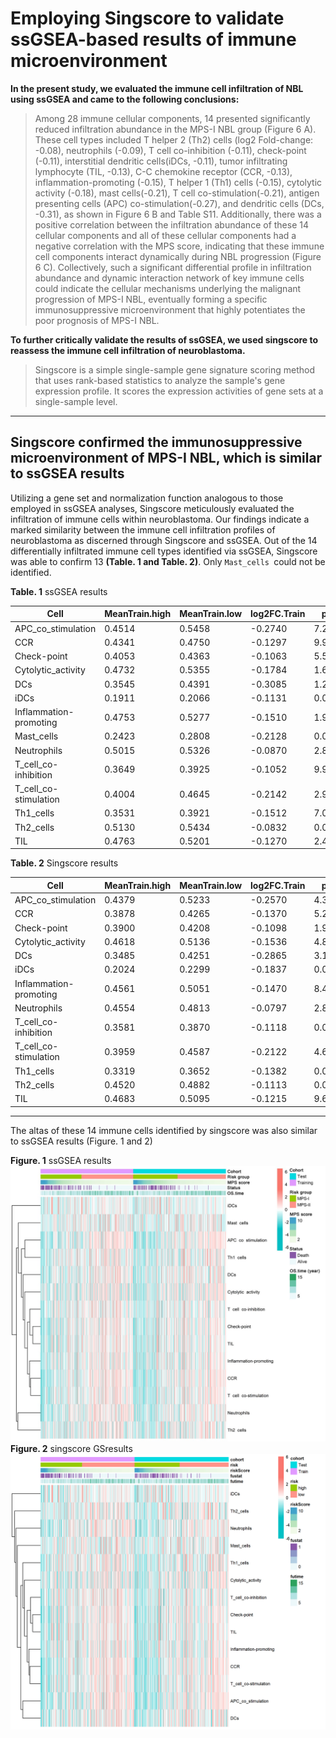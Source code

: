 # Employing Singscore to validate ssGSEA-based results of immune microenvironment

**In the present study, we evaluated the immune cell infiltration of NBL using ssGSEA and came to the following conclusions:**

> Among 28 immune cellular components, 14 presented significantly reduced infiltration abundance in the MPS-I NBL group (Figure 6 A). These cell types included T helper 2 (Th2) cells (log2 Fold-change: -0.08), neutrophils (-0.09), T cell co-inhibition (-0.11), check-point (-0.11), interstitial dendritic cells(iDCs, -0.11), tumor infiltrating lymphocyte (TIL, -0.13), C-C chemokine receptor (CCR, -0.13), inflammation-promoting (-0.15), T helper 1 (Th1) cells (-0.15),  cytolytic activity (-0.18), mast cells(-0.21), T cell co-stimulation(-0.21), antigen presenting cells (APC) co-stimulation(-0.27), and dendritic cells (DCs, -0.31), as shown in Figure 6 B and Table S11. Additionally, there was a positive correlation between the infiltration abundance of these 14 cellular components and all of these cellular components had a negative correlation with the MPS score, indicating that these immune cell components interact dynamically during NBL progression (Figure 6 C). Collectively, such a significant differential profile in infiltration abundance and dynamic interaction network of key immune cells could indicate the cellular mechanisms underlying the malignant progression of MPS-I NBL, eventually forming a specific immunosuppressive microenvironment that highly potentiates the poor prognosis of MPS-I NBL.

**To further critically validate the results of ssGSEA, we used singscore to reassess the immune cell infiltration of neuroblastoma.**

> Singscore is a simple single-sample gene signature scoring method that uses rank-based statistics to analyze the sample's gene expression profile. It scores the expression activities of gene sets at a single-sample level.

---

## Singscore confirmed the immunosuppressive microenvironment of MPS-I NBL, which is similar to ssGSEA results

Utilizing a gene set and normalization function analogous to those employed in ssGSEA analyses, Singscore meticulously evaluated the infiltration of immune cells within neuroblastoma. Our findings indicate a marked similarity between the immune cell infiltration profiles of neuroblastoma as discerned through Singscore and ssGSEA. Out of the 14 differentially infiltrated immune cell types identified via ssGSEA, Singscore was able to confirm 13 **(Table. 1 and Table. 2)**. Only `Mast_cells `could not be identified.

**Table. 1** ssGSEA results

| Cell                | MeanTrain.high | MeanTrain.low | log2FC.Train | pTrain      | WTrain  | pTest       | WTest | MeanTest.high | MeanTest.low | log2FC.Test |
|---------------------|----------------|---------------|--------------|-------------|---------|-------------|-------|---------------|--------------|--------------|
| APC_co_stimulation  | 0.4514         | 0.5458        | -0.2740      | 7.26E-13    | 6724    | 4.59E-12    | 7056  | 0.4450        | 0.5384       | -0.2748      |
| CCR                 | 0.4341         | 0.4750        | -0.1297      | 9.99E-13    | 6760    | 3.15E-10    | 7574  | 0.4324        | 0.4695       | -0.1190      |
| Check-point         | 0.4053         | 0.4363        | -0.1063      | 5.57E-07    | 8506    | 0.000153    | 9645  | 0.4063        | 0.4298       | -0.0809      |
| Cytolytic_activity  | 0.4732         | 0.5355        | -0.1784      | 1.67E-05    | 9082    | 6.63E-05    | 9477  | 0.4685        | 0.5367       | -0.1962      |
| DCs                 | 0.3545         | 0.4391        | -0.3085      | 1.29E-07    | 8280    | 3.19E-06    | 8924  | 0.3528        | 0.4262       | -0.2729      |
| iDCs                | 0.1911         | 0.2066        | -0.1131      | 0.002849    | 10167.5 | 0.039349    | 11071.5| 0.2012        | 0.1907       | 0.0780       |
| Inflammation-promoting | 0.4753      | 0.5277        | -0.1510      | 1.95E-05    | 9110    | 0.000762    | 9992  | 0.4719        | 0.5171       | -0.1320      |
| Mast_cells          | 0.2423         | 0.2808        | -0.2128      | 0.040060    | 10932   | 0.014358    | 10751 | 0.2361        | 0.2705       | -0.1965      |
| Neutrophils         | 0.5015         | 0.5326        | -0.0870      | 2.80E-08    | 8056    | 2.84E-06    | 8904  | 0.5005        | 0.5276       | -0.0758      |
| T_cell_co-inhibition | 0.3649        | 0.3925        | -0.1052      | 9.94E-05    | 9421    | 0.001504    | 10151 | 0.3606        | 0.3812       | -0.0803      |
| T_cell_co-stimulation | 0.4004        | 0.4645        | -0.2142      | 2.97E-09    | 7744    | 9.77E-09    | 8034  | 0.3916        | 0.4563       | -0.2206      |
| Th1_cells           | 0.3531         | 0.3921        | -0.1512      | 7.08E-05    | 9354    | 7.67E-06    | 9076  | 0.3397        | 0.3876       | -0.1904      |
| Th2_cells           | 0.5130         | 0.5434        | -0.0832      | 0.001607    | 10027   | 0.000411    | 9854  | 0.5090        | 0.5405       | -0.0868      |
| TIL                 | 0.4763         | 0.5201        | -0.1270      | 2.48E-06    | 8749    | 0.000173    | 9670  | 0.4727        | 0.5062       | -0.0988      |


**Table. 2** Singscore results

| Cell                 | MeanTrain.high | MeanTrain.low | log2FC.Train | pTrain      | WTrain  | pTest       | WTest | MeanTest.high | MeanTest.low | log2FC.Test  |
|----------------------|----------------|---------------|--------------|-------------|---------|-------------|-------|---------------|--------------|--------------|
| APC_co_stimulation   | 0.4379         | 0.5233        | -0.2570      | 4.38E-12    | 6929.5  | 2.63E-11    | 7264  | 0.4322        | 0.5153       | -0.2538      |
| CCR                  | 0.3878         | 0.4265        | -0.1370      | 5.27E-12    | 6951    | 1.85E-09    | 7806  | 0.3865        | 0.4202       | -0.1204      |
| Check-point          | 0.3900         | 0.4208        | -0.1098      | 1.91E-06    | 8706    | 0.000317    | 9798  | 0.3908        | 0.4140       | -0.0833      |
| Cytolytic_activity   | 0.4618         | 0.5136        | -0.1536      | 4.82E-05    | 9279.5  | 0.000267    | 9761  | 0.4612        | 0.5148       | -0.1585      |
| DCs                  | 0.3485         | 0.4251        | -0.2865      | 3.11E-06    | 8787    | 6.84E-05    | 9483  | 0.3487        | 0.4128       | -0.2434      |
| iDCs                 | 0.2024         | 0.2299        | -0.1837      | 0.002679    | 10152.5 | 0.037736    | 11057.5| 0.2147        | 0.2143       | 0.0030       |
| Inflammation-promoting| 0.4561        | 0.5051        | -0.1470      | 8.46E-05    | 9389    | 0.002681    | 10293 | 0.4534        | 0.4933       | -0.1218      |
| Neutrophils          | 0.4554         | 0.4813        | -0.0797      | 2.89E-06    | 8775    | 1.22E-05    | 9159.5| 0.4526        | 0.4772       | -0.0764      |
| T_cell_co-inhibition | 0.3581         | 0.3870        | -0.1118      | 0.000141    | 9491.5  | 0.006026    | 10504.5| 0.3540        | 0.3734       | -0.0769      |
| T_cell_co-stimulation| 0.3959         | 0.4587        | -0.2122      | 4.63E-09    | 7804    | 2.69E-08    | 8178  | 0.3880        | 0.4503       | -0.2150      |
| Th1_cells            | 0.3319         | 0.3652        | -0.1382      | 0.001336    | 9983    | 0.000461    | 9879.5| 0.3192        | 0.3598       | -0.1727      |
| Th2_cells            | 0.4520         | 0.4882        | -0.1113      | 0.000411    | 9716    | 0.000929    | 10037.5| 0.4501        | 0.4824       | -0.1001      |
| TIL                  | 0.4683         | 0.5095        | -0.1215      | 9.69E-06    | 8984    | 0.000396    | 9846  | 0.4645        | 0.4952       | -0.0924      |

---

The altas of these 14 immune cells identified by singscore was also similar to ssGSEA results (Figure. 1 and 2)

**Figure. 1** ssGSEA results
![](/Immune_microenvironment_Core_Validation/SSGSEA.jpg)
**Figure. 2** singscore GSresults
![](/Immune_microenvironment_Core_Validation/singscore.jpg)
